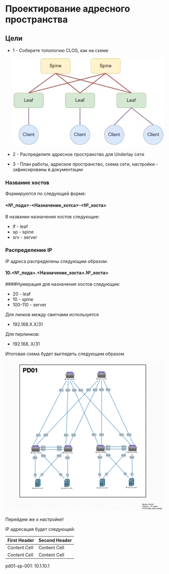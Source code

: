 # Проектирование адресного пространства

## Цели

- 1 - Соберете топологию CLOS, как на схеме 

  ![alt text](https://github.com/Deselerrano/-design_data_center/blob/main/pictures/task_topology.png?raw=true)

- 2 - Распределите адресное пространство для Underlay сети

- 3 - План работы, адресное пространство, схема сети, настройки - зафиксированы в документации

### Название хостов

Формируются по следующей форме: 
	
#### <№_пода>-<Назначение_хотса>-<№_хоста>

В названии назначения хостов следующие:

- lf - leaf
- sp - spine
- srv - server

### Распределение IP

IP адреса распределены следующим образом:

#### 10.<№_пода>.<Назначение_хоста>.№_хоста>

####Нумерация для назначения хостов следующие:

- 20 - leaf
- 10 - spine
- 100-110 - server

Для линков между свитчами используется

- 192.168.X.X/31

Для пирлинков:

- 192.168..X/31

Итоговая схема будет выглядеть следующим образом

 
![alt text](https://github.com/Deselerrano/-design_data_center/blob/main/pictures/edited_task_topology_1.png?raw=true)

Перейдем же к настройке!

IP адресация будет следующей:

| First Header  | Second Header |
| ------------- | ------------- |
| Content Cell  | Content Cell  |
| Content Cell  | Content Cell  |

pd01-sp-001: 10.1.10.1
